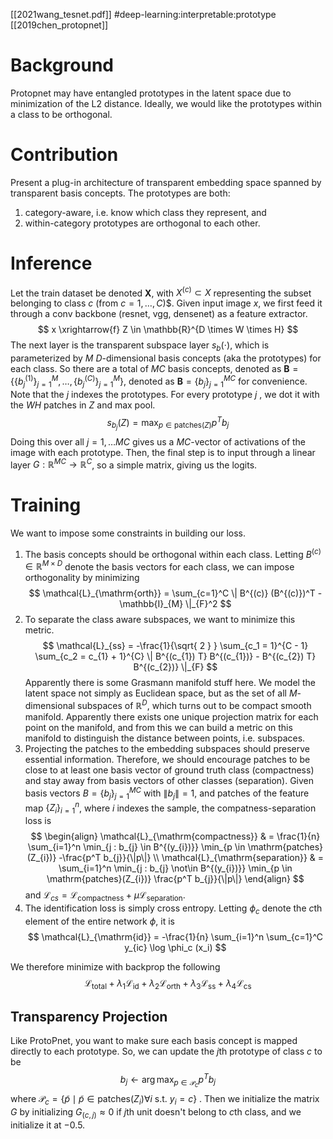 [[2021wang_tesnet.pdf]]
#deep-learning:interpretable:prototype
[[2019chen_protopnet]]

# Background
Protopnet may have entangled prototypes in the latent space due to minimization of the L2 distance. Ideally, we would like the prototypes within a class to be orthogonal. 

# Contribution
Present a plug-in architecture of transparent embedding space spanned by transparent basis concepts. The prototypes are both: 
1. category-aware, i.e. know which class they represent, and 
2. within-category prototypes are orthogonal to each other. 

# Inference 
Let the train dataset be denoted $\mathbf{X}$, with $X^{(c)} \subset X$ representing the subset belonging to class $c$ (from $c = 1, \ldots, C$)$.  Given input image $x$, we first feed it through a conv backbone (resnet, vgg, densenet) as a feature extractor. 
$$
x \xrightarrow{f} Z \in \mathbb{R}^{D \times W \times H}
$$
The next layer is the transparent subspace layer $s_b (\cdot)$, which is parameterized by $M$ $D$-dimensional basis concepts (aka the prototypes) for each class. So there are a total of $MC$ basis concepts, denoted as $\mathbf{B} = \{\{b_j^{(1)}\}_{j=1}^{M}, \dots, \{b_{j}^{(C)}\}_{j=1}^{M} \}$, denoted as $\mathbf{B} = \{b_{j}\}_{j=1}^{MC}$ for convenience. Note that the $j$ indexes the prototypes. For every prototype $j$ , we dot it with the $WH$ patches in $Z$ and max pool. 
$$
s_{b_{j}} (Z) = \max_{p \in \mathrm{patches}(Z)} p^T b_j
$$
Doing this over all $j =  1, \ldots MC$	 gives us a $MC$-vector of activations of the image with each prototype. Then, the final step is to input through a linear layer $G: \mathbb{R}^{MC} \to \mathbb{R}^{C}$, so a simple matrix, giving us the logits. 

# Training
We want to impose some constraints in building our loss. 
1. The basis concepts should be orthogonal within each class. Letting $B^{(c)} \in \mathbb{R}^{M \times D}$ denote the basis vectors for each class, we can impose orthogonality by minimizing 
$$
\mathcal{L}_{\mathrm{orth}} = \sum_{c=1}^C \| B^{(c)} (B^{(c)})^T - \mathbb{I}_{M} \|_{F}^2
$$
2. To separate the class aware subspaces, we want to minimize this metric. 
$$
\mathcal{L}_{ss} = -\frac{1}{\sqrt{ 2 } } \sum_{c_1 = 1}^{C - 1}  \sum_{c_2 = c_{1} + 1}^{C} \| B^{(c_{1}) T} B^{(c_{1})} - B^{(c_{2}) T} B^{(c_{2})} \|_{F}
$$
	Apparently there is some Grasmann manifold stuff here. We model the latent space not simply as Euclidean space, but as the set of all $M$-dimensional subspaces of $\mathbb{R}^D$, which turns out to be compact smooth manifold. Apparently there exists one unique projection matrix for each point on the manifold, and from this we can build a metric on this manifold to distinguish the distance between points, i.e. subspaces. 
3.  Projecting the patches to the embedding subspaces should preserve essential information. Therefore, we should encourage patches to be close to at least one basis vector of ground truth class (compactness) and stay away from basis vectors of other classes (separation).  Given basis vectors $B = \{b_j\}_{j=1}^{MC}$ with $\|b_j\| = 1$, and patches of the feature map $\{Z_i\}_{i=1}^{n}$, where $i$ indexes the sample, the compatness-separation loss is 
$$
\begin{align}
\mathcal{L}_{\mathrm{compactness}} & = \frac{1}{n} \sum_{i=1}^n \min_{j : b_{j} \in B^{(y_{i})}} \min_{p \in \mathrm{patches}(Z_{i})} -\frac{p^T b_{j}}{\|p\|} \\
\mathcal{L}_{\mathrm{separation}} & = \sum_{i=1}^n \min_{j : b_{j} \not\in B^{(y_{i})}} \min_{p \in \mathrm{patches}(Z_{i})} \frac{p^T b_{j}}{\|p\|} 
\end{align} 
$$
	and $\mathcal{L}_{cs} = \mathcal{L}_{\mathrm{compactness}} + \mu \mathcal{L}_{\mathrm{separation}}$. 
4. The identification loss is simply cross entropy. Letting $\phi_c$ denote the $c$th element of the entire network $\phi$, it is 
$$
\mathcal{L}_{\mathrm{id}} = -\frac{1}{n} \sum_{i=1}^n \sum_{c=1}^C y_{ic} \log \phi_c (x_i)
$$

We therefore minimize with backprop the following 
$$
\mathcal{L}_{\mathrm{total}} + \lambda_1  \mathcal{L}_{\mathrm{id}} + \lambda_2 \mathcal{L}_{\mathrm{orth}} + \lambda_3  \mathcal{L}_{\mathrm{ss}} + \lambda_4 \mathcal{L}_{\mathrm{cs}}
$$
## Transparency Projection 
Like ProtoPnet, you want to make sure each basis concept is mapped directly to each prototype. So, we can update the $j$th prototype of class $c$ to be 
$$
b_j \leftarrow \arg\max_{p \in \mathcal{P}_c} p^T b_j
$$
where $\mathcal{P}_c = \{ \tilde{p} \mid \tilde{p} \in \mathrm{patches}(Z_i) \forall i \text{ s.t. } y_i = c \}$ . Then we initialize the matrix $G$ by initializing $G_{(c, j)} \approx 0$ if $j$th unit doesn't belong to $c$th class, and we initialize it at $-0.5$. 
